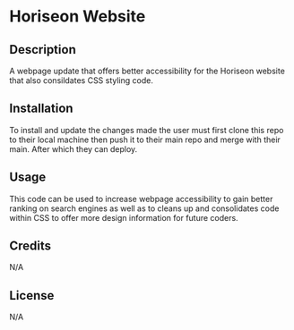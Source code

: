 # Horiseon Website
## Description

A webpage update that offers better accessibility for the Horiseon website that also consildates CSS styling code.

## Installation

To install and update the changes made the user must first clone this repo to their local machine then push it to their main repo and merge with their main. After which they can deploy. 

## Usage

This code can be used to increase webpage accessibility to gain better ranking on search engines as well as to cleans up and consolidates code within CSS to offer more design information for future coders.


## Credits

N/A

## License

N/A